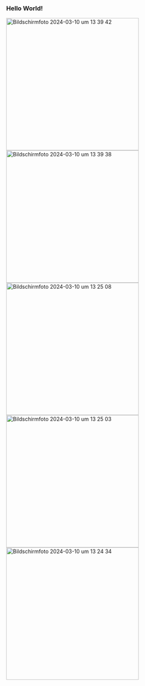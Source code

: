 ### Hello World!
<img width="355" alt="Bildschirmfoto 2024-03-10 um 13 39 42" src="https://github.com/goge1221/Firebase-Messaging-App/assets/75140192/b932aac6-fe74-42e7-bf76-72adb9834fc8">
<img width="355" alt="Bildschirmfoto 2024-03-10 um 13 39 38" src="https://github.com/goge1221/Firebase-Messaging-App/assets/75140192/e62fd5a5-64ad-4bc4-8acc-66957dab90d9">
<img width="355" alt="Bildschirmfoto 2024-03-10 um 13 25 08" src="https://github.com/goge1221/Firebase-Messaging-App/assets/75140192/0d9f47a8-d549-42e2-afe1-b4fb703f5300">
<img width="355" alt="Bildschirmfoto 2024-03-10 um 13 25 03" src="https://github.com/goge1221/Firebase-Messaging-App/assets/75140192/7da7bb37-2527-4035-bec2-0da235d7c91d">
<img width="355" alt="Bildschirmfoto 2024-03-10 um 13 24 34" src="https://github.com/goge1221/Firebase-Messaging-App/assets/75140192/e89345a9-8cc1-40f4-bd8d-e1efe82a9f48">
